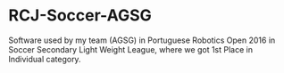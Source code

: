 # RCJ-Soccer-AGSG

Software used by my team (AGSG) in Portuguese Robotics Open 2016 in Soccer Secondary Light Weight League, where we got 1st Place in Individual category.
